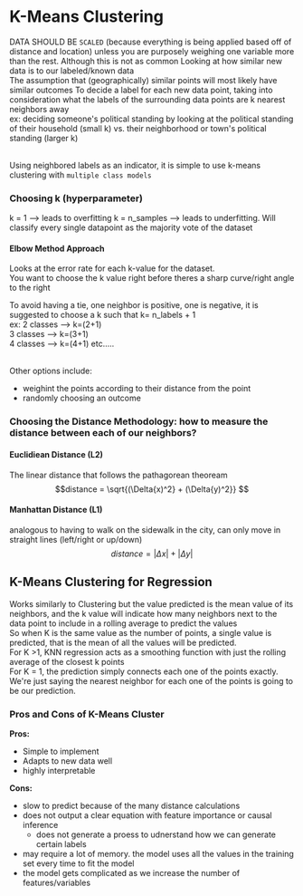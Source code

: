 # K-Means Clustering
DATA SHOULD BE `SCALED` (because everything is being applied based off of distance and location) unless you are purposely weighing one variable more than the rest. Although this is not as common
Looking at how similar new data is to our labeled/known data <Br>
The assumption that (geographically) similar points will most likely have similar outcomes
To decide a label for each new data point, taking into consideration what the labels of the surrounding data points are k nearest neighbors away  <br>
ex: deciding someone's political standing by looking at the political standing of their household (small k) vs. their neighborhood or town's political standing (larger k) <br><Br>

Using neighbored labels as an indicator, it is simple to use k-means clustering with `multiple class models`



### Choosing k (hyperparameter)
k = 1 --> leads to overfitting
k = n_samples --> leads to underfitting. Will classify every single datapoint as the majority vote of the dataset

#### Elbow Method Approach
Looks at the error rate for each k-value for the dataset. <br>
You want to choose the k value right before theres a sharp curve/right angle to the right

To avoid having a tie, one neighbor is positive, one is negative, it is suggested to choose a k such that  k= n_labels + 1 <br>
ex: 2 classes --> k=(2+1)<br>
3 classes --> k=(3+1) <br>
4 classes --> k=(4+1) etc..... <br><Br>

Other options include: <br>
- weighint the points according to their distance from the point
- randomly choosing an outcome

### Choosing the Distance Methodology: how to measure the distance between each of our neighbors?
#### Euclidiean Distance (L2)
The linear distance that follows the pathagorean theoream
$$distance = \sqrt{(\Delta{x)^2} + (\Delta{y)^2}} $$

#### Manhattan Distance (L1)
analogous to having to walk on the sidewalk in the city, can only move in straight lines (left/right or up/down)
$$distance = |\Delta{x}|+ |\Delta{y}| $$

## K-Means Clustering for Regression
Works similarly to Clustering but the value predicted is the mean value of its neighbors, and the k value will indicate how many neighbors next to the data point to include in a rolling average to predict the values<br>
So when K is the same value as the number of points, a single value is predicted, that is the mean of all the values will be predicted.<Br>
For K >1,  KNN regression acts as a smoothing function with just the rolling average of the closest k points <br>
For K = 1, the prediction simply connects each one of the points exactly. We're just saying the nearest neighbor for each one of the points is going to be our prediction.

### Pros and Cons of K-Means Cluster
__Pros:__
* Simple to implement
* Adapts to new data well
* highly interpretable

__Cons:__
* slow to predict because of the many distance calculations
* does not output a clear equation with feature importance or causal inference
  - does not generate a proess to udnerstand how we can generate certain labels
* may require a lot of memory. the model uses all the values in the training set every time to fit the model
* the model gets complicated as we increase the number of features/variables
